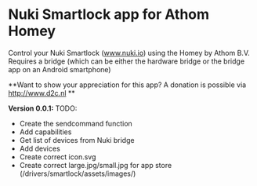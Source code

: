# Nuki Smartlock app for Athom Homey

Control your Nuki Smartlock (www.nuki.io) using the Homey by Athom B.V.
Requires a bridge (which can be either the hardware bridge or the bridge app on an Android smartphone)

**Want to show your appreciation for this app? A donation is possible via http://www.d2c.nl **

**Version 0.0.1:**
TODO:
- Create the sendcommand function
- Add capabilities
- Get list of devices from Nuki bridge
- Add devices
- Create correct icon.svg
- Create correct large.jpg/small.jpg for app store (/drivers/smartlock/assets/images/)
